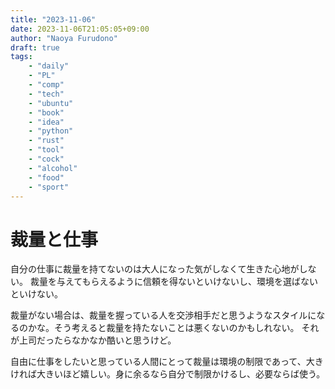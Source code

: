 ```yaml
---
title: "2023-11-06"
date: 2023-11-06T21:05:05+09:00
author: "Naoya Furudono"
draft: true
tags:
    - "daily"
    - "PL"
    - "comp"
    - "tech"
    - "ubuntu"
    - "book"
    - "idea"
    - "python"
    - "rust"
    - "tool"
    - "cock"
    - "alcohol"
    - "food"
    - "sport"
---
```


# 裁量と仕事

自分の仕事に裁量を持てないのは大人になった気がしなくて生きた心地がしない。
裁量を与えてもらえるように信頼を得ないといけないし、環境を選ばないといけない。

裁量がない場合は、裁量を握っている人を交渉相手だと思うようなスタイルになるのかな。そう考えると裁量を持たないことは悪くないのかもしれない。
それが上司だったらなかなか酷いと思うけど。

自由に仕事をしたいと思っている人間にとって裁量は環境の制限であって、大きければ大きいほど嬉しい。身に余るなら自分で制限かけるし、必要ならば使う。

